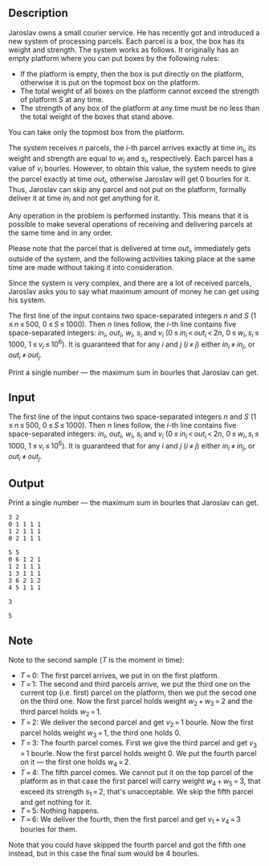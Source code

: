 ## Description

<div><p>Jaroslav owns a small courier service. He has recently got and introduced a new system of processing parcels. Each parcel is a box, the box has its weight and strength. The system works as follows. It originally has an empty platform where you can put boxes by the following rules: </p><ul> <li> If the platform is empty, then the box is put directly on the platform, otherwise it is put on the topmost box on the platform. </li><li> The total weight of all boxes on the platform cannot exceed the strength of platform <span class="tex-span"><i>S</i></span> at any time. </li><li> The strength of any box of the platform at any time must be no less than the total weight of the boxes that stand above. </li></ul><p>You can take only the topmost box from the platform.</p><p>The system receives <span class="tex-span"><i>n</i></span> parcels, the <span class="tex-span"><i>i</i></span>-th parcel arrives exactly at time <span class="tex-span"><i>in</i><sub class="lower-index"><i>i</i></sub></span>, its weight and strength are equal to <span class="tex-span"><i>w</i><sub class="lower-index"><i>i</i></sub></span> and <span class="tex-span"><i>s</i><sub class="lower-index"><i>i</i></sub></span>, respectively. Each parcel has a value of <span class="tex-span"><i>v</i><sub class="lower-index"><i>i</i></sub></span> bourles. However, to obtain this value, the system needs to give the parcel exactly at time <span class="tex-span"><i>out</i><sub class="lower-index"><i>i</i></sub></span>, otherwise Jaroslav will get 0 bourles for it. Thus, Jaroslav can skip any parcel and not put on the platform, formally deliver it at time <span class="tex-span"><i>in</i><sub class="lower-index"><i>i</i></sub></span> and not get anything for it. </p><p>Any operation in the problem is performed instantly. This means that it is possible to make several operations of receiving and delivering parcels at the same time and in any order. </p><p>Please note that the parcel that is delivered at time <span class="tex-span"><i>out</i><sub class="lower-index"><i>i</i></sub></span>, immediately gets outside of the system, and the following activities taking place at the same time are made ​​without taking it into consideration. </p><p>Since the system is very complex, and there are a lot of received parcels, Jaroslav asks you to say what maximum amount of money he can get using his system.</p></div><div class="input-specification"><p>The first line of the input contains two space-separated integers <span class="tex-span"><i>n</i></span> and <span class="tex-span"><i>S</i></span> (<span class="tex-span">1 ≤ <i>n</i> ≤ 500</span>, <span class="tex-span">0 ≤ <i>S</i> ≤ 1000</span>). Then <span class="tex-span"><i>n</i></span> lines follow, the <span class="tex-span"><i>i</i></span>-th line contains five space-separated integers: <span class="tex-span"><i>in</i><sub class="lower-index"><i>i</i></sub></span>, <span class="tex-span"><i>out</i><sub class="lower-index"><i>i</i></sub></span>, <span class="tex-span"><i>w</i><sub class="lower-index"><i>i</i></sub></span>, <span class="tex-span"><i>s</i><sub class="lower-index"><i>i</i></sub></span> and <span class="tex-span"><i>v</i><sub class="lower-index"><i>i</i></sub></span> (<span class="tex-span">0 ≤ <i>in</i><sub class="lower-index"><i>i</i></sub> &lt; <i>out</i><sub class="lower-index"><i>i</i></sub> &lt; 2<i>n</i></span>, <span class="tex-span">0 ≤ <i>w</i><sub class="lower-index"><i>i</i></sub>, <i>s</i><sub class="lower-index"><i>i</i></sub> ≤ 1000</span>, <span class="tex-span">1 ≤ <i>v</i><sub class="lower-index"><i>i</i></sub> ≤ 10<sup class="upper-index">6</sup></span>). It is guaranteed that for any <span class="tex-span"><i>i</i></span> and <span class="tex-span"><i>j</i></span> (<span class="tex-span"><i>i</i> ≠ <i>j</i></span>) either <span class="tex-span"><i>in</i><sub class="lower-index"><i>i</i></sub> ≠ <i>in</i><sub class="lower-index"><i>j</i></sub></span>, or <span class="tex-span"><i>out</i><sub class="lower-index"><i>i</i></sub> ≠ <i>out</i><sub class="lower-index"><i>j</i></sub></span>.</p></div><div class="output-specification"><p>Print a single number — the maximum sum in bourles that Jaroslav can get.</p></div>

## Input

<p>The first line of the input contains two space-separated integers <span class="tex-span"><i>n</i></span> and <span class="tex-span"><i>S</i></span> (<span class="tex-span">1 ≤ <i>n</i> ≤ 500</span>, <span class="tex-span">0 ≤ <i>S</i> ≤ 1000</span>). Then <span class="tex-span"><i>n</i></span> lines follow, the <span class="tex-span"><i>i</i></span>-th line contains five space-separated integers: <span class="tex-span"><i>in</i><sub class="lower-index"><i>i</i></sub></span>, <span class="tex-span"><i>out</i><sub class="lower-index"><i>i</i></sub></span>, <span class="tex-span"><i>w</i><sub class="lower-index"><i>i</i></sub></span>, <span class="tex-span"><i>s</i><sub class="lower-index"><i>i</i></sub></span> and <span class="tex-span"><i>v</i><sub class="lower-index"><i>i</i></sub></span> (<span class="tex-span">0 ≤ <i>in</i><sub class="lower-index"><i>i</i></sub> &lt; <i>out</i><sub class="lower-index"><i>i</i></sub> &lt; 2<i>n</i></span>, <span class="tex-span">0 ≤ <i>w</i><sub class="lower-index"><i>i</i></sub>, <i>s</i><sub class="lower-index"><i>i</i></sub> ≤ 1000</span>, <span class="tex-span">1 ≤ <i>v</i><sub class="lower-index"><i>i</i></sub> ≤ 10<sup class="upper-index">6</sup></span>). It is guaranteed that for any <span class="tex-span"><i>i</i></span> and <span class="tex-span"><i>j</i></span> (<span class="tex-span"><i>i</i> ≠ <i>j</i></span>) either <span class="tex-span"><i>in</i><sub class="lower-index"><i>i</i></sub> ≠ <i>in</i><sub class="lower-index"><i>j</i></sub></span>, or <span class="tex-span"><i>out</i><sub class="lower-index"><i>i</i></sub> ≠ <i>out</i><sub class="lower-index"><i>j</i></sub></span>.</p>

## Output

<p>Print a single number — the maximum sum in bourles that Jaroslav can get.</p>





```input1
3 2
0 1 1 1 1
1 2 1 1 1
0 2 1 1 1

```




```input2
5 5
0 6 1 2 1
1 2 1 1 1
1 3 1 1 1
3 6 2 1 2
4 5 1 1 1

```




```output1
3

```




```output2
5

```



## Note

<p><span class="tex-font-style-bf">Note to the second sample</span> (<span class="tex-span"><i>T</i></span> is the moment in time): </p><ul> <li> <span class="tex-span"><i>T</i> = 0</span>: The first parcel arrives, we put in on the first platform. </li><li> <span class="tex-span"><i>T</i> = 1</span>: The second and third parcels arrive, we put the third one on the current top (i.e. first) parcel on the platform, then we put the secod one on the third one. Now the first parcel holds weight <span class="tex-span"><i>w</i><sub class="lower-index">2</sub> + <i>w</i><sub class="lower-index">3</sub> = 2</span> and the third parcel holds <span class="tex-span"><i>w</i><sub class="lower-index">2</sub> = 1</span>. </li><li> <span class="tex-span"><i>T</i> = 2</span>: We deliver the second parcel and get <span class="tex-span"><i>v</i><sub class="lower-index">2</sub> = 1</span> bourle. Now the first parcel holds weight <span class="tex-span"><i>w</i><sub class="lower-index">3</sub> = 1</span>, the third one holds 0. </li><li> <span class="tex-span"><i>T</i> = 3</span>: The fourth parcel comes. First we give the third parcel and get <span class="tex-span"><i>v</i><sub class="lower-index">3</sub> = 1</span> bourle. Now the first parcel holds weight 0. We put the fourth parcel on it — the first one holds <span class="tex-span"><i>w</i><sub class="lower-index">4</sub> = 2</span>. </li><li> <span class="tex-span"><i>T</i> = 4</span>: The fifth parcel comes. We cannot put it on the top parcel of the platform as in that case the first parcel will carry weight <span class="tex-span"><i>w</i><sub class="lower-index">4</sub> + <i>w</i><sub class="lower-index">5</sub> = 3</span>, that exceed its strength <span class="tex-span"><i>s</i><sub class="lower-index">1</sub> = 2</span>, that's unacceptable. We skip the fifth parcel and get nothing for it. </li><li> <span class="tex-span"><i>T</i> = 5</span>: Nothing happens. </li><li> <span class="tex-span"><i>T</i> = 6</span>: We deliver the fourth, then the first parcel and get <span class="tex-span"><i>v</i><sub class="lower-index">1</sub> + <i>v</i><sub class="lower-index">4</sub> = 3</span> bourles for them. </li></ul><p>Note that you could have skipped the fourth parcel and got the fifth one instead, but in this case the final sum would be 4 bourles.</p>
